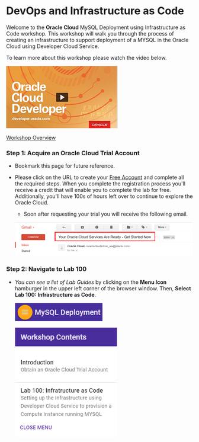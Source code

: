 # DevOps and Infrastructure as Code

Welcome to the **Oracle Cloud** MySQL Deployment using Infrastructure as Code workshop. This workshop will walk you through the process of creating an infrastructure to support deployment of a MYSQL in the Oracle Cloud using Developer Cloud Service.

To learn more about this workshop please watch the video below.  

<a href="https://videohub.oracle.com/media/Devops+and+IaC+Overview/1_5froypa9" target="video">![](images/youtube.png)</a>

<a href="https://videohub.oracle.com/media/Devops+and+IaC+Overview/1_5froypa9" target="video">Workshop Overview</a>

### **Step 1**: Acquire an Oracle Cloud Trial Account

- Bookmark this page for future reference.

- Please click on the URL to create your <a href="https://myservices.us.oraclecloud.com/mycloud/signup?language=en&sourceType=:ex:tb:::RC_PDMK180212P00140:Docker_HOL&SC=:ex:tb:::RC_PDMK180212P00140:Docker_HOL&pcode=PDMK180212P00140" target="_trial">Free Account</a> and complete all the required steps. When you complete the registration process you'll receive a credit that will enable you to complete the lab for free.  Additionally, you'll have 100s of hours left over to continue to explore the Oracle Cloud.

  - Soon after requesting your trial you will receive the following email.

  ![](images/100/code_9.png)

### **Step 2**: Navigate to Lab 100

- _You can see a list of Lab Guides_ by clicking on the **Menu Icon** hamburger in the upper left corner of the browser window. Then, **Select Lab 100: Infrastructure as Code**.

  ![](images/Introham.png)

  ![](images/Introham2.png)
